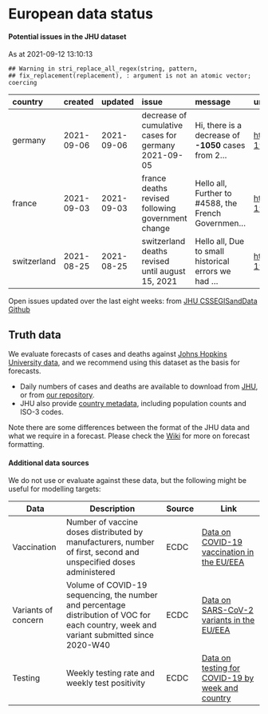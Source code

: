 European data status
================

#### Potential issues in the JHU dataset

As at 2021-09-12 13:10:13

    ## Warning in stri_replace_all_regex(string, pattern,
    ## fix_replacement(replacement), : argument is not an atomic vector; coercing

| country     | created    | updated    | issue                                               | message                                             | url                                                      |
| :---------- | :--------- | :--------- | :-------------------------------------------------- | :-------------------------------------------------- | :------------------------------------------------------- |
| germany     | 2021-09-06 | 2021-09-06 | decrease of cumulative cases for germany 2021-09-05 | Hi, there is a decrease of **-1050** cases from 2…  | <https://github.com/CSSEGISandData/COVID-19/issues/4612> |
| france      | 2021-09-03 | 2021-09-03 | france deaths revised following government change   | Hello all, Further to \#4588, the French Governmen… | <https://github.com/CSSEGISandData/COVID-19/issues/4605> |
| switzerland | 2021-08-25 | 2021-08-25 | switzerland deaths revised until august 15, 2021    | Hello all, Due to small historical errors we had …  | <https://github.com/CSSEGISandData/COVID-19/issues/4560> |

Open issues updated over the last eight weeks: from [JHU CSSEGISandData
Github](https://github.com/CSSEGISandData/COVID-19/)

## Truth data

We evaluate forecasts of cases and deaths against [Johns Hopkins
University data](https://github.com/CSSEGISandData/COVID-19), and we
recommend using this dataset as the basis for forecasts.

  - Daily numbers of cases and deaths are available to download from
    [JHU](https://github.com/CSSEGISandData/COVID-19/tree/master/csse_covid_19_data/csse_covid_19_time_series),
    or from [our
    repository](https://github.com/epiforecasts/covid19-forecast-hub-europe/data-truth).
  - JHU also provide [country
    metadata](https://github.com/CSSEGISandData/COVID-19/blob/master/csse_covid_19_data/UID_ISO_FIPS_LookUp_Table.csv),
    including population counts and ISO-3 codes.

Note there are some differences between the format of the JHU data and
what we require in a forecast. Please check the
[Wiki](https://github.com/epiforecasts/covid19-forecast-hub-europe/wiki/Targets-and-horizons#truth-data)
for more on forecast formatting.

#### Additional data sources

We do not use or evaluate against these data, but the following might be
useful for modelling targets:

| Data                | Description                                                                                                                              | Source | Link                                                                                                                            |
| ------------------- | ---------------------------------------------------------------------------------------------------------------------------------------- | ------ | ------------------------------------------------------------------------------------------------------------------------------- |
| Vaccination         | Number of vaccine doses distributed by manufacturers, number of first, second and unspecified doses administered                         | ECDC   | [Data on COVID-19 vaccination in the EU/EEA](https://www.ecdc.europa.eu/en/publications-data/data-covid-19-vaccination-eu-eea)  |
| Variants of concern | Volume of COVID-19 sequencing, the number and percentage distribution of VOC for each country, week and variant submitted since 2020-W40 | ECDC   | [Data on SARS-CoV-2 variants in the EU/EEA](https://www.ecdc.europa.eu/en/publications-data/data-virus-variants-covid-19-eueea) |
| Testing             | Weekly testing rate and weekly test positivity                                                                                           | ECDC   | [Data on testing for COVID-19 by week and country](https://www.ecdc.europa.eu/en/publications-data/covid-19-testing)            |
